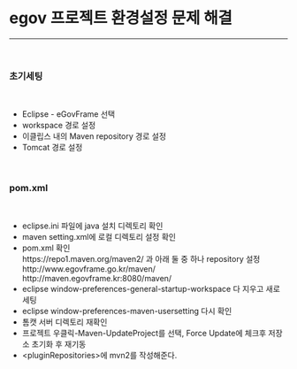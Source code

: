 <h1>egov 프로젝트 환경설정 문제 해결</h1><hr>
<br>

<h3>초기세팅</h3>
<br>

<ul>
<li>Eclipse - eGovFrame 선택</li>
<li>workspace 경로 설정</li>
<li>이클립스 내의 Maven repository 경로 설정</li>
<li>Tomcat 경로 설정</li>
</ul>
<br>

<h3>pom.xml</h3>
<br>

<ul>
<li>eclipse.ini 파일에 java 설치 디렉토리 확인</li>
<li>maven setting.xml에 로컬 디렉토리 설정 확인</li>
<li>pom.xml 확인<br>
https://repo1.maven.org/maven2/ 과 아래 둘 중 하나 repository 설정<br>
http://www.egovframe.go.kr/maven/ <br>
http://maven.egovframe.kr:8080/maven/
</li>
<li>eclipse window-preferences-general-startup-workspace 다 지우고 새로 세팅</li>
<li>eclipse window-preferences-maven-usersetting 다시 확인</li>
<li>톰캣 서버 디렉토리 재확인</li>
<li>프로젝트 우클릭-Maven-UpdateProject를 선택, Force Update에 체크후 저장소 초기화 후 재기동</li>
<li>&lt;pluginRepositories&gt;에 mvn2를 작성해준다.</li>
</ul>
